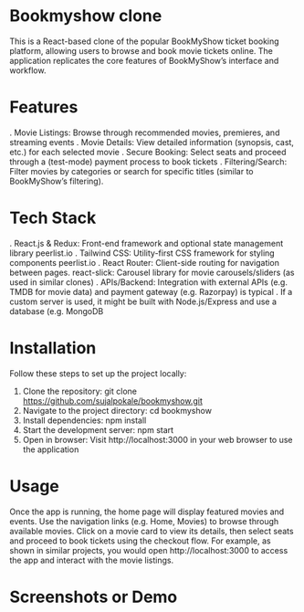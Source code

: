 # Bookmyshow clone
 
This is a React-based clone of the popular BookMyShow ticket booking platform, allowing users to browse and book movie tickets online. The application replicates the core features of BookMyShow’s interface and workflow.

# Features
. Movie Listings: Browse through recommended movies, premieres, and streaming events
. Movie Details: View detailed information (synopsis, cast, etc.) for each selected movie
. Secure Booking: Select seats and proceed through a (test-mode) payment process to book tickets
. Filtering/Search: Filter movies by categories or search for specific titles (similar to BookMyShow’s filtering).

# Tech Stack
. React.js & Redux: Front-end framework and optional state management library
peerlist.io
. Tailwind CSS: Utility-first CSS framework for styling components peerlist.io
. React Router: Client-side routing for navigation between pages. react-slick: Carousel library for movie carousels/sliders (as used in similar clones)
. APIs/Backend: Integration with external APIs (e.g. TMDB for movie data) and payment gateway (e.g. Razorpay) is typical
. If a custom server is used, it might be built with Node.js/Express and use a database (e.g. MongoDB

# Installation
Follow these steps to set up the project locally:
1. Clone the repository:
   git clone https://github.com/sujalpokale/bookmyshow.git
2. Navigate to the project directory:
   cd bookmyshow
3. Install dependencies:
   npm install
4. Start the development server:
   npm start
5. Open in browser: Visit http://localhost:3000 in your web browser to use the application

# Usage
Once the app is running, the home page will display featured movies and events. Use the navigation links (e.g. Home, Movies) to browse through available movies. Click on a movie card to view its details, then select seats and proceed to book tickets using the checkout flow. For example, as shown in similar projects, you would open http://localhost:3000 to access the app and interact with the movie listings.

# Screenshots or Demo

